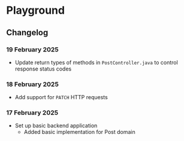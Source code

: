 # Playground

## Changelog

### 19 February 2025
- Update return types of methods in `PostController.java` to control response status codes

### 18 February 2025
- Add support for `PATCH` HTTP requests

### 17 February 2025
- Set up basic backend application
  - Added basic implementation for Post domain